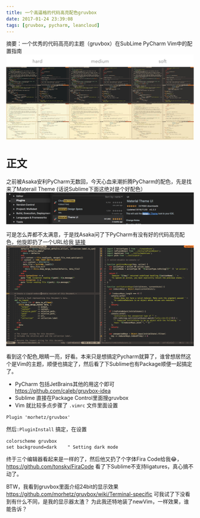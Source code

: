 ```yaml
---
title: 一个高逼格的代码高亮配色gruvbox
date: 2017-01-24 23:39:08
tags: [gruvbox, pycharm, leancloud]
---
```


摘要：一个优秀的代码高亮的主题（gruvbox）在SubLime PyCharm Vim中的配置指南
![gruvbox](/media/gruvbox.jpg)

<!-- more -->

# 正文
之前被Asaka安利PyCharm无数回，今天心血来潮折腾PyCharm的配色，先是找来了Materail Theme (话说Sublime下面这绝对是个好配色）
![python_materia](/media/python_material.png)

可是怎么弄都不太满意，于是找Asaka问了下PyCharm有没有好的代码高亮配色，他旋即扔了一个URL给我 [链接](https://github.com/morhetz/gruvbox)
![687474703a2f2f692e696d6775722e636f6d2f476b496c38466e2e706e67](/media/687474703a2f2f692e696d6775722e636f6d2f476b496c38466e2e706e67.png)

看到这个配色,眼睛一亮，好看。本来只是想搞定Pycharm就算了，谁曾想居然这个是Vim的主题，顺便也搞定了，然后看了下Sublime也有Package顺便一起搞定了。

- PyCharm 包括JetBrains其他的用这个即可
https://github.com/caleb/gruvbox-idea
- Sublime 直接在Package Control里面搜gruvbox
- Vim 就比较多点步骤了 
`.vimrc` 文件里面设置 

```
Plugin 'morhetz/gruvbox'
```
然后`:PluginInstall` 搞定，在设置

```
colorscheme gruvbox
set background=dark    " Setting dark mode
```

终于三个编辑器看起来是一样的了，然后他又扔了个字体Fira Code给我😂，https://github.com/tonsky/FiraCode 看了下Sublime不支持ligatures，真心搞不动了。

BTW，我看到gruvbox里面介绍24bit的显示效果
https://github.com/morhetz/gruvbox/wiki/Terminal-specific
可我试了下没看到有什么不同，是我的显示器太渣？ 为此我还特地装了newVim，一样效果，谁能告诉？


